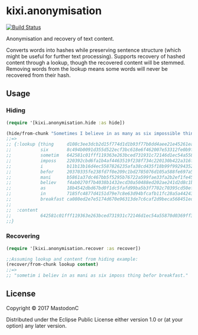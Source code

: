 # kixi.anonymisation

[![Build Status](https://travis-ci.org/MastodonC/kixi.anonymisation.svg?branch=master)](https://travis-ci.org/MastodonC/kixi.anonymisation)

Anonymisation and recovery of text content.

Converts words into hashes while preserving sentence structure (which might be useful for further text processing). Supports recovery of hashed content through a lookup, though the recovered content will be stemmed. Removing words from the lookup means some words will never be recovered from their hash. 

## Usage

### Hiding

```clojure
(require '[kixi.anonymisation.hide :as hide])

(hide/from-chunk "Sometimes I believe in as many as six impossible things before breakfast.")
;;=>
;; {:lookup {thing     d108c3ee3dcb2d15f774d1d1b93f77b8dd4aee21e45261ea0f47fdaaee645ee4,
;;           six       8c494b0091d355d522ecf3bc618e6f462007e53312fe0b9ff22c2535c83486cd,
;;           sometim   642581c01fff119363e263bced731931c72146d1ec54a55870d0369ff31e7d96,
;;           imposs    220392cbd6fa1b4af4463519f238f734c220130b422a316fb9b2dad7280a75c4,
;;           i         b11b13b16d4ec5587826235afa38cd435f18b99f99294352f9aff606c2f13bf2,
;;           befor     20370335fe238fd7f0e209c1bd2785076d105a588fe697a5316f5f834e07bb2c,
;;           mani      b5861a37dc467bb5f5295b76722a599fae33fa2b2ef1fe457b647afe592182d2,
;;           believ    f4ab0270f7b4038b1432ecd30a50488ed202ae241d2d8c1b104cea14162ebaff,
;;           as        18b4542dbd67bd0f1dc5fafd99ba5b3f7702c70395cd50ef187ce2ceccc09dad,
;;           in        7185fc4877d4151d79e7c8e63d94bfcafb11fc28a5a4424301b0410533089ff1,
;;           breakfast ca080ed2e7e5174d670e96313de7c6caf2d9beca568451eda854184a4f583a3c},
;;
;;  :content 
;;           642581c01fff119363e263bced731931c72146d1ec54a55870d0369ff31e7d96 b11b13b16d4ec5587826235afa38cd435f18b99f99294352f9aff606c2f13bf2 f4ab0270f7b4038b1432ecd30a50488ed202ae241d2d8c1b104cea14162ebaff 7185fc4877d4151d79e7c8e63d94bfcafb11fc28a5a4424301b0410533089ff1 18b4542dbd67bd0f1dc5fafd99ba5b3f7702c70395cd50ef187ce2ceccc09dad b5861a37dc467bb5f5295b76722a599fae33fa2b2ef1fe457b647afe592182d2 18b4542dbd67bd0f1dc5fafd99ba5b3f7702c70395cd50ef187ce2ceccc09dad 8c494b0091d355d522ecf3bc618e6f462007e53312fe0b9ff22c2535c83486cd 220392cbd6fa1b4af4463519f238f734c220130b422a316fb9b2dad7280a75c4 d108c3ee3dcb2d15f774d1d1b93f77b8dd4aee21e45261ea0f47fdaaee645ee4 20370335fe238fd7f0e209c1bd2785076d105a588fe697a5316f5f834e07bb2c ca080ed2e7e5174d670e96313de7c6caf2d9beca568451eda854184a4f583a3c.
;;}
```

### Recovering

```clojure
(require '[kixi.anonymisation.recover :as recover])

;;Assuming lookup and content from hiding example:
(recover/from-chunk lookup content)
;;=>
;; "sometim i believ in as mani as six imposs thing befor breakfast."
```

## License

Copyright © 2017 MastodonC

Distributed under the Eclipse Public License either version 1.0 or (at
your option) any later version.
